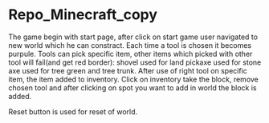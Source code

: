 # Repo_Minecraft_copy
The game begin with start page, after click on start game user navigated to new world which he can constract.
Each time a tool is chosen it becomes purpule.
Tools can pick specific item, other items which picked with other tool will fail(and get red border):
shovel used for land
pickaxe used for stone
axe used for tree green and tree trunk.
After use of right tool on specific item, the item added to inventory.
Click on inventory take the block, remove chosen tool and after clicking on spot you want to add in world the block is added.

Reset button is used for reset of world.

